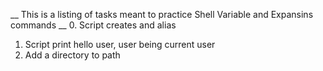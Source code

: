 __ This is a listing of tasks meant to practice  Shell Variable and Expansins commands __
0. Script creates and alias
1. Script print hello user, user being current user
2. Add a directory to path
